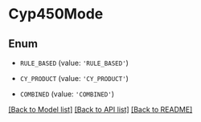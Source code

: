 # Cyp450Mode


## Enum

* `RULE_BASED` (value: `'RULE_BASED'`)

* `CY_PRODUCT` (value: `'CY_PRODUCT'`)

* `COMBINED` (value: `'COMBINED'`)

[[Back to Model list]](../README.md#documentation-for-models) [[Back to API list]](../README.md#documentation-for-api-endpoints) [[Back to README]](../README.md)


